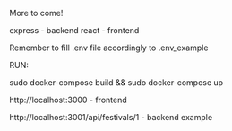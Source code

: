 More to come!

express - backend
react - frontend

Remember to fill .env file accordingly to .env_example

RUN:

sudo docker-compose build && sudo docker-compose up

http://localhost:3000 - frontend

http://localhost:3001/api/festivals/1 - backend example